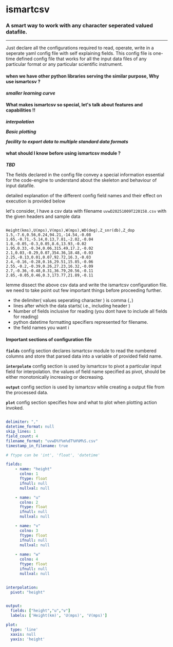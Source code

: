 # ismartcsv
### A smart way to work with any character seperated valued datafile. 
___ 

Just declare all the configurations required to read, operate, write in a seperate yaml config file with self explaining fields. This config file is one-time defined config file that works for all the input data files of any particular format or any particular scientific instrument.

#### when we have other python libraries serving the similar purpose, Why use ismartcsv ?

_**smaller learning curve**_


#### What makes ismartcsv so special, let's talk about features and capabilities !!

_**interpolation**_

_**Basic plotting**_

_**facility to export data to multiple standard data formats**_

#### what should I know before using ismartcsv module ?

_**TBD**_


The fields declared in the config file convey a special information essential for the code-engine to understand about the skeleton and behaviour of input datafile.

detailed explanation of the different config field names and their effect on execution is provided below

let's consider, I have a csv data with filename ```uvwD20251009T220158.csv``` with the given headers and sample data

```text

Height(kms),U(mps),V(mps),W(mps),WD(deg),Z_snr(db),Z_dop
1.5,-7.6,0.56,0.24,94.21,-14.54,-0.08
1.65,-0.71,-5.14,0.13,7.81,-2.02,-0.04
1.8,-0.05,-0.3,0.05,8.6,13.93,-0.02
1.95,0.33,-0.34,0.06,315.49,17.2,-0.02
2.1,0.03,-0.29,0.07,354.36,18.48,-0.03
2.25,-0.13,0.01,0.07,92.72,16.3,-0.03
2.4,-0.16,-0.28,0.16,29.51,15.85,-0.06
2.55,-0.2,-0.39,0.26,27.23,16.32,-0.09
2.7,-0.36,-0.48,0.31,36.79,20.56,-0.11
2.85,-0.05,0.46,0.3,173.77,21.89,-0.11

```

lemme dissect the above csv data and write the ismartcsv configuration file. we need to take point out few important things before proceeding further.

- the delimiter( values seperating character ) is comma (```,```)
- lines after which the data starts( i.e., including header )
- Number of fields inclusive for reading (you dont have to include all fields for reading)
- python datetime formatting specifiers represented for filename.
- the field names you want i


#### Important sections of configuration file
**```fields```** config section declares ismartcsv module to read the numbered columns and store that parsed data into a variable of provided field name.

**```interpolate```** config section is used by ismartcsv to pivot a particular input field for interpolation. the values of field name specified as pivot, should be either monotonically increasing or decreasing.

**```output```** config section is used by ismartcsv while creating a output file from the processed data.

**```plot```** config section specifies how and what to plot when plotting action invoked. 

```yaml

delimiter: ","
datetime_format: null
skip_lines: 1
field_count: 4
filename_format: "uvwD%Y%m%dT%H%M%S.csv"
timestamp_in_filename: true

# ftype can be 'int', 'float', 'datetime'

fields:
    - name: "height"
      colno: 1
      ftype: float
      ifnull: null
      nullval: null

    - name: "u"
      colno: 2
      ftype: float
      ifnull: null
      nullval: null

    - name: "v"
      colno: 3
      ftype: float
      ifnull: null
      nullval: null
    
    - name: "w"
      colno: 4
      ftype: float
      ifnull: null
      nullval: null


interpolation:
  pivot: "height"


output:
  fields: ["height","u","v"]
  labels: ['Height(km)', 'U(mps)', 'V(mps)']

plot:
  type: 'line'
  xaxis: null
  yaxis: 'height'

```

